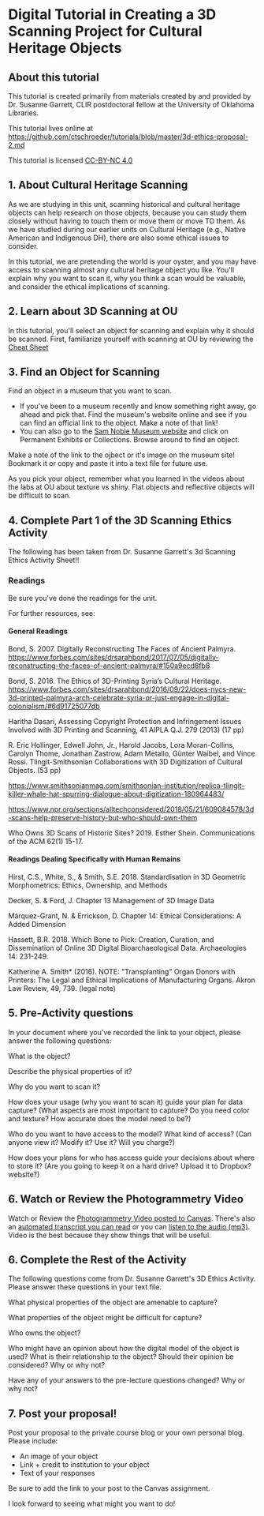 # Digital Tutorial in Creating a 3D Scanning Project for Cultural Heritage Objects

## About this tutorial

This tutorial is created primarily from materials created by and provided by Dr. Susanne Garrett, CLIR postdoctoral fellow at the University of Oklahoma Libraries.

This tutorial lives online at https://github.com/ctschroeder/tutorials/blob/master/3d-ethics-proposal-2.md

This tutorial is licensed [CC-BY-NC 4.0](https://creativecommons.org/licenses/by-nc/4.0/)

## 1. About Cultural Heritage Scanning

As we are studying in this unit, scanning historical and cultural heritage objects can help research on those objects, because you can study them closely without having to touch them or move them or move TO them.  As we have studied during our earlier units on Cultural Heritage (e.g., Native American and Indigenous DH), there are also some ethical issues to consider.

In this tutorial, we are pretending the world is your oyster, and you may have access to scanning almost any cultural heritage object you like. You'll explain why you want to scan it, why you think a scan would be valuable, and consider the ethical implications of scanning.

## 2. Learn about 3D Scanning at OU

In this tutorial, you'll select an object for scanning and explain why it should be scanned.  First, familiarize yourself with scanning at OU by reviewing the [Cheat Sheet](https://github.com/ctschroeder/tutorials/blob/master/other-files/3D%20Scanning%20at%20OU%20Libraries%20Cheat%20Sheet.pdf)

## 3. Find an Object for Scanning

Find an object in a museum that you want to scan.

  - If you've been to a museum recently and know something right away, go ahead and pick that.  Find the museum's website online and see if you can find an official link to the object.  Make a note of that link!
  - You can also go to the [Sam Noble Museum website]() and click on Permanent Exhibits or Collections. Browse around to find an object. 
  
Make a note of the link to the ojbect or it's image on the museum site!  Bookmark it or copy and paste it into a text file for future use.

As you pick your object, remember what you learned in the videos about the labs at OU about texture vs shiny. Flat objects and reflective objects will be difficult to scan.

## 4. Complete Part 1 of the 3D Scanning Ethics Activity

The following has been taken from Dr. Susanne Garrett's 3d Scanning Ethics Activity Sheet!!

### Readings

Be sure you've done the readings for the unit.

For further resources, see:

#### General Readings

Bond, S. 2007. Digitally Reconstructing The Faces of Ancient Palmyra.  https://www.forbes.com/sites/drsarahbond/2017/07/05/digitally-reconstructing-the-faces-of-ancient-palmyra/#150a9ecd8fb8

Bond, S. 2016. The Ethics of 3D-Printing Syria’s Cultural Heritage.  https://www.forbes.com/sites/drsarahbond/2016/09/22/does-nycs-new-3d-printed-palmyra-arch-celebrate-syria-or-just-engage-in-digital-colonialism/#6d91725077db

Haritha Dasari, Assessing Copyright Protection and Infringement Issues Involved with 3D Printing and Scanning, 41 AIPLA Q.J. 279 (2013) (17 pp)

R. Eric Hollinger, Edwell John, Jr., Harold Jacobs, Lora Moran-Collins, Carolyn Thome, Jonathan Zastrow, Adam Metallo, Günter Waibel, and Vince Rossi.  Tlingit-Smithsonian Collaborations with 3D Digitization of Cultural Objects. (53 pp)

https://www.smithsonianmag.com/smithsonian-institution/replica-tlingit-killer-whale-hat-spurring-dialogue-about-digitization-180964483/

https://www.npr.org/sections/alltechconsidered/2018/05/21/609084578/3d-scans-help-preserve-history-but-who-should-own-them

Who Owns 3D Scans of Historic Sites? 2019. Esther Shein.  Communications of the ACM 62(1) 15-17.

#### Readings Dealing Specifically with Human Remains

Hirst, C.S., White, S., & Smith, S.E. 2018. Standardisation in 3D Geometric Morphometrics: Ethics, Ownership, and Methods

Decker, S. & Ford, J. Chapter 13 Management of 3D Image Data

Márquez-Grant, N. & Errickson, D. Chapter 14: Ethical Considerations: A Added Dimension

Hassett, B.R. 2018.  Which Bone to Pick: Creation, Curation, and Dissemination of Online 3D Digital Bioarchaeological Data.  Archaeologies 14: 231-249.  

Katherine A. Smith* (2016). NOTE: "Transplanting" Organ Donors with Printers: The Legal and Ethical Implications of Manufacturing Organs. Akron Law Review, 49, 739. (legal note)

## 5. Pre-Activity questions

In your document where you've recorded the link to your object, please answer the following questions:

What is the object?

Describe the physical properties of it?

Why do you want to scan it?

How does your usage (why you want to scan it) guide your plan for data capture? (What aspects are most important to capture? Do you need color and texture? How accurate does the model need to be?)

Who do you want to have access to the model? What kind of access? (Can anyone view it? Modify it? Use it? Will you charge?)

How does your plans for who has access guide your decisions about where to store it? (Are you going to keep it on a hard drive? Upload it to Dropbox? website?)

## 6. Watch or Review the Photogrammetry Video

Watch or Review the [Photogrammetry Video posted to Canvas](https://canvas.ou.edu/courses/189099/files/folder/Photogrammetry?preview=30280871). There's also an [automated transcript you can read](https://canvas.ou.edu/files/30280873/download?download_frd=1) or you can [listen to the audio (mp3)](https://canvas.ou.edu/courses/189099/files/folder/Photogrammetry?preview=30280872). Video is the best because they show things that will be useful.

## 6. Complete the Rest of the Activity

The following questions come from Dr. Susanne Garrett's 3D Ethics Activity.  Please answer these questions in your text file.

What physical properties of the object are amenable to capture?

What properties of the object might be difficult for capture?

Who owns the object?  

Who might have an opinion about how the digital model of the object is used? What is their relationship to the object?  Should their opinion be considered? Why or why not?

Have any of your answers to the pre-lecture questions changed? Why or why not?

## 7. Post your proposal!

Post your proposal to the private course blog or your own personal blog.  Please include:
  - An image of your object
  - Link + credit to institution to your object
  - Text of your responses 

Be sure to add the link to your post to the Canvas assignment.

I look forward to seeing what might you want to do!
